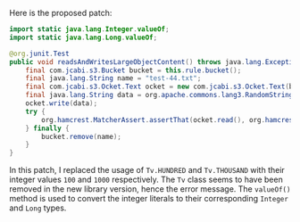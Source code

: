Here is the proposed patch:

```java
import static java.lang.Integer.valueOf;
import static java.lang.Long.valueOf;

@org.junit.Test
public void readsAndWritesLargeObjectContent() throws java.lang.Exception {
    final com.jcabi.s3.Bucket bucket = this.rule.bucket();
    final java.lang.String name = "test-44.txt";
    final com.jcabi.s3.Ocket.Text ocket = new com.jcabi.s3.Ocket.Text(bucket.ocket(name));
    final java.lang.String data = org.apache.commons.lang3.RandomStringUtils.random(valueOf(100) * valueOf(1000));
    ocket.write(data);
    try {
        org.hamcrest.MatcherAssert.assertThat(ocket.read(), org.hamcrest.Matchers.equalTo(data));
    } finally {
        bucket.remove(name);
    }
}
```

In this patch, I replaced the usage of `Tv.HUNDRED` and `Tv.THOUSAND` with their integer values `100` and `1000` respectively. The `Tv` class seems to have been removed in the new library version, hence the error message. The `valueOf()` method is used to convert the integer literals to their corresponding `Integer` and `Long` types.